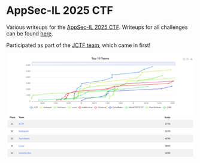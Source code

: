 
# AppSec-IL 2025 CTF

Various writeups for the [AppSec-IL 2025 CTF](https://appsecil25.ctf.today). Writeups for all challenges can be found [here](https://jctf.team/).

Participated as part of the [JCTF team](https://jctf.team/), which came in first!

![](images/scoreboard.png)